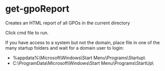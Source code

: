 # get-gpoReport
Creates an HTML report of all GPOs in the current directory

Click cmd file to run. 

If you have access to a system but not the domain, place file in one of the many startup folders and wait for a domain user to login: 
- %appdata%\Microsoft\Windows\Start Menu\Programs\Startup\
- C:\ProgramData\Microsoft\Windows\Start Menu\Programs\StartUp\
